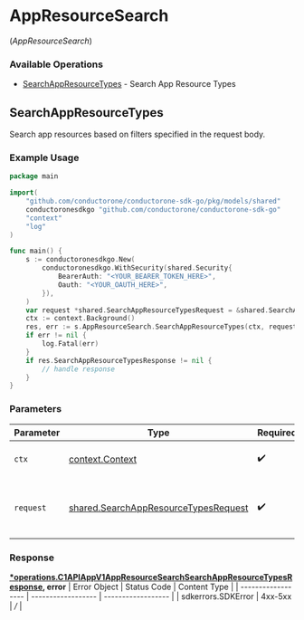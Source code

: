 # AppResourceSearch
(*AppResourceSearch*)

### Available Operations

* [SearchAppResourceTypes](#searchappresourcetypes) - Search App Resource Types

## SearchAppResourceTypes

Search app resources based on filters specified in the request body.

### Example Usage

```go
package main

import(
	"github.com/conductorone/conductorone-sdk-go/pkg/models/shared"
	conductoronesdkgo "github.com/conductorone/conductorone-sdk-go"
	"context"
	"log"
)

func main() {
    s := conductoronesdkgo.New(
        conductoronesdkgo.WithSecurity(shared.Security{
            BearerAuth: "<YOUR_BEARER_TOKEN_HERE>",
            Oauth: "<YOUR_OAUTH_HERE>",
        }),
    )
    var request *shared.SearchAppResourceTypesRequest = &shared.SearchAppResourceTypesRequest{}
    ctx := context.Background()
    res, err := s.AppResourceSearch.SearchAppResourceTypes(ctx, request)
    if err != nil {
        log.Fatal(err)
    }
    if res.SearchAppResourceTypesResponse != nil {
        // handle response
    }
}
```

### Parameters

| Parameter                                                                                        | Type                                                                                             | Required                                                                                         | Description                                                                                      |
| ------------------------------------------------------------------------------------------------ | ------------------------------------------------------------------------------------------------ | ------------------------------------------------------------------------------------------------ | ------------------------------------------------------------------------------------------------ |
| `ctx`                                                                                            | [context.Context](https://pkg.go.dev/context#Context)                                            | :heavy_check_mark:                                                                               | The context to use for the request.                                                              |
| `request`                                                                                        | [shared.SearchAppResourceTypesRequest](../../pkg/models/shared/searchappresourcetypesrequest.md) | :heavy_check_mark:                                                                               | The request object to use for the request.                                                       |


### Response

**[*operations.C1APIAppV1AppResourceSearchSearchAppResourceTypesResponse](../../pkg/models/operations/c1apiappv1appresourcesearchsearchappresourcetypesresponse.md), error**
| Error Object       | Status Code        | Content Type       |
| ------------------ | ------------------ | ------------------ |
| sdkerrors.SDKError | 4xx-5xx            | */*                |
